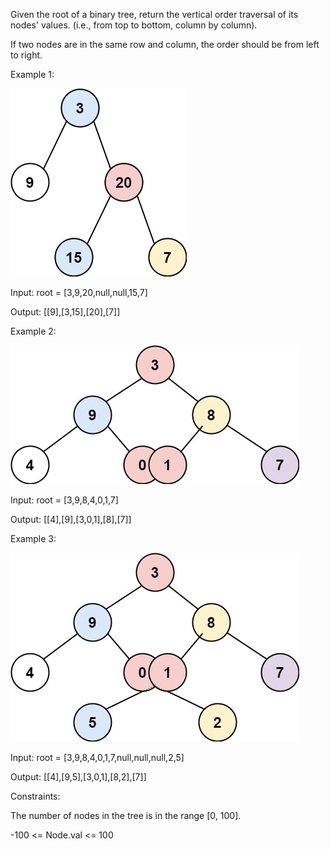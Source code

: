 Given the root of a binary tree, return the vertical order traversal of its nodes' values. (i.e., from top to bottom, column by column).

If two nodes are in the same row and column, the order should be from left to right.

Example 1:

![example1](vtree1.jpg)

Input: root = [3,9,20,null,null,15,7]

Output: [[9],[3,15],[20],[7]]

Example 2:

![example2](vtree2-1.jpg)

Input: root = [3,9,8,4,0,1,7]

Output: [[4],[9],[3,0,1],[8],[7]]

Example 3:

![example3](vtree2.jpg)

Input: root = [3,9,8,4,0,1,7,null,null,null,2,5]

Output: [[4],[9,5],[3,0,1],[8,2],[7]]
 

Constraints:

The number of nodes in the tree is in the range [0, 100].

-100 <= Node.val <= 100